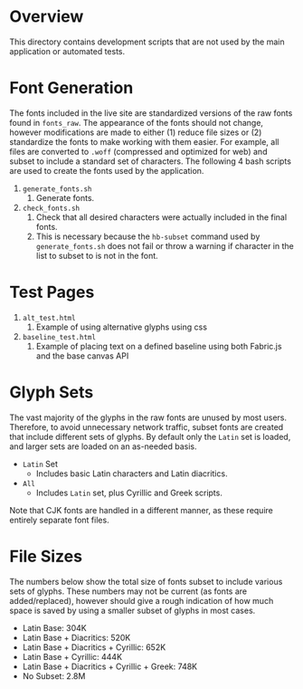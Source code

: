 # Overview
This directory contains development scripts that are not used by the main application or automated tests. 

# Font Generation
The fonts included in the live site are standardized versions of the raw fonts found in `fonts_raw`.  The appearance of the fonts should not change, however modifications are made to either (1) reduce file sizes or (2) standardize the fonts to make working with them easier.  For example, all files are converted to `.woff` (compressed and optimized for web) and subset to include a standard set of characters.  The following 4 bash scripts are used to create the fonts used by the application.

1. `generate_fonts.sh`
	1. Generate fonts.
2. `check_fonts.sh`
	1. Check that all desired characters were actually included in the final fonts.
	2. This is necessary because the `hb-subset` command used by `generate_fonts.sh` does not fail or throw a warning if character in the list to subset to is not in the font.

# Test Pages
1. `alt_test.html`
   1. Example of using alternative glyphs using css
1. `baseline_test.html`
   1. Example of placing text on a defined baseline using both Fabric.js and the base canvas API


# Glyph Sets
The vast majority of the glyphs in the raw fonts are unused by most users.  Therefore, to avoid unnecessary network traffic, subset fonts are created that include different sets of glyphs.  By default only the `Latin` set is loaded, and larger sets are loaded on an as-needed basis.

- `Latin` Set
	- Includes basic Latin characters and Latin diacritics.
- `All`
	- Includes `Latin` set, plus Cyrillic and Greek scripts.

Note that CJK fonts are handled in a different manner, as these require entirely separate font files.

# File Sizes
The numbers below show the total size of fonts subset to include various sets of glyphs.  These numbers may not be current (as fonts are added/replaced), however should give a rough indication of how much space is saved by using a smaller subset of glyphs in most cases.

- Latin Base: 304K
- Latin Base + Diacritics: 520K
- Latin Base + Diacritics + Cyrillic: 652K
- Latin Base + Cyrillic: 444K
- Latin Base + Diacritics + Cyrillic + Greek: 748K
- No Subset: 2.8M